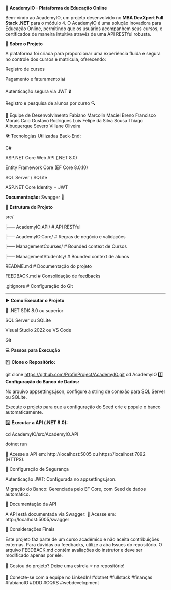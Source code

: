 🏦 **AcademyIO - Plataforma de Educação Online**

Bem-vindo ao AcademyIO, um projeto desenvolvido no **MBA DevXpert Full Stack .NET** para o módulo 4. O AcademyIO é uma solução inovadora para Educação Online, permitindo que os usuários acompanhem seus cursos, e certificados de maneira intuitiva através de uma API RESTful robusta.

🚀 **Sobre o Projeto**

A plataforma foi criada para proporcionar uma experiência fluida e segura no controle dos cursos e matricula, oferecendo:

Registro de cursos 

Pagamento e faturamento 📊

Autenticação segura via JWT 🔒

Registro e pesquisa de alunos por curso 🔍

👥 Equipe de Desenvolvimento
Fabiano Marcolin Maciel
Breno Francisco Morais
Caio Gustavo Rodrigues
Luis Felipe da Silva Sousa
Thiago Albuquerque Severo
Viliane Oliveira

🛠️ Tecnologias Utilizadas
Back-End:

C#

ASP.NET Core Web API (.NET 8.0)

Entity Framework Core (EF Core 8.0.10)

SQL Server / SQLite

ASP.NET Core Identity + JWT


**Documentação:**
Swagger 📄

📂 **Estrutura do Projeto**

src/

 ├── AcademyIO.API/      # API RESTful
 
 ├── AcademyIO.Core/     # Regras de negócio e validações
 
 ├── ManagementCourses/   # Bounded context de Cursos
 
 ├── ManagementStudentsy/ # Bounded context de alunos
 
README.md             # Documentação do projeto

FEEDBACK.md           # Consolidação de feedbacks

.gitignore            # Configuração do Git

------------------------------------------------------------

▶️ **Como Executar o Projeto**

📌 
.NET SDK 8.0 ou superior

SQL Server ou SQLite

Visual Studio 2022 ou VS Code

Git

💻 **Passos para Execução**

1️⃣ **Clone o Repositório:**


git clone https://github.com/ProfinProject/AcademyIO.git
cd AcademyIO
2️⃣ **Configuração do Banco de Dados:**

No arquivo appsettings.json, configure a string de conexão para SQL Server ou SQLite.

Execute o projeto para que a configuração do Seed crie e popule o banco automaticamente.

3️⃣ **Executar a API (.NET 8.0):**

cd AcademyIO/src/AcademyIO.API

dotnet run

📌 Acesse a API em: http://localhost:5005 ou https://localhost:7092 (HTTPS).


🔑 Configuração de Segurança

Autenticação JWT: Configurada no appsettings.json.

Migração do Banco: Gerenciada pelo EF Core, com Seed de dados automático.

📜 Documentação da API

A API está documentada via Swagger: 📌 Acesse em: http://localhost:5005/swagger


📌 Considerações Finais

Este projeto faz parte de um curso acadêmico e não aceita contribuições externas. Para dúvidas ou feedbacks, utilize a aba Issues do repositório. O arquivo FEEDBACK.md contém avaliações do instrutor e deve ser modificado apenas por ele.

🚀 Gostou do projeto? Deixe uma estrela ⭐ no repositório!


🔗 Conecte-se com a equipe no LinkedIn! #dotnet #fullstack #finanças #fabianoIO #DDD #CQRS #webdevelopment
